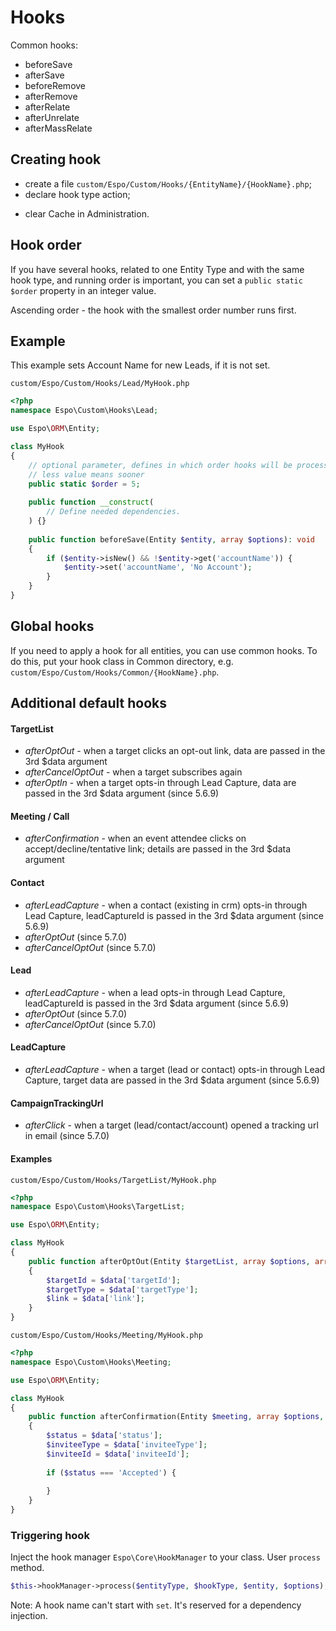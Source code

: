# Hooks

Common hooks:

- beforeSave
- afterSave
- beforeRemove
- afterRemove
- afterRelate
- afterUnrelate
- afterMassRelate

## Creating hook

* create a file `custom/Espo/Custom/Hooks/{EntityName}/{HookName}.php`;
* declare hook type action;
- clear Cache in Administration.

## Hook order
If you have several hooks, related to one Entity Type and with the same hook type, and running order is important, you can set a `public static $order` property in an integer value.

Ascending order - the hook with the smallest order number runs first.

## Example

This example sets Account Name for new Leads, if it is not set.

`custom/Espo/Custom/Hooks/Lead/MyHook.php`

```php
<?php
namespace Espo\Custom\Hooks\Lead;

use Espo\ORM\Entity;

class MyHook
{    
    // optional parameter, defines in which order hooks will be processed
    // less value means sooner
    public static $order = 5; 
    
    public function __construct(
        // Define needed dependencies.
    ) {}
    
    public function beforeSave(Entity $entity, array $options): void
    {
        if ($entity->isNew() && !$entity->get('accountName')) { 
            $entity->set('accountName', 'No Account');
        }
    }
}
```

## Global hooks

If you need to apply a hook for all entities, you can use common hooks. To do this, put your hook class in Common directory, e.g. `custom/Espo/Custom/Hooks/Common/{HookName}.php`.

## Additional default hooks

#### TargetList

* *afterOptOut* - when a target clicks an opt-out link, data are passed in the 3rd $data argument
* *afterCancelOptOut* - when a target subscribes again
* *afterOptIn* - when a target opts-in through Lead Capture, data are passed in the 3rd $data argument (since 5.6.9)

#### Meeting / Call

* *afterConfirmation* - when an event attendee clicks on accept/decline/tentative link; details are passed in the 3rd $data argument

#### Contact

* *afterLeadCapture* - when a contact (existing in crm) opts-in through Lead Capture, leadCaptureId is passed in the 3rd $data argument (since 5.6.9)
* *afterOptOut* (since 5.7.0)
* *afterCancelOptOut* (since 5.7.0)

#### Lead

* *afterLeadCapture* - when a lead opts-in through Lead Capture, leadCaptureId is passed in the 3rd $data argument (since 5.6.9)
* *afterOptOut* (since 5.7.0)
* *afterCancelOptOut* (since 5.7.0)

#### LeadCapture

* *afterLeadCapture* - when a target (lead or contact) opts-in through Lead Capture, target data are passed in the 3rd $data argument (since 5.6.9)

#### CampaignTrackingUrl

* *afterClick* - when a target (lead/contact/account) opened a tracking url in email (since 5.7.0)

#### Examples

`custom/Espo/Custom/Hooks/TargetList/MyHook.php`
```php
<?php
namespace Espo\Custom\Hooks\TargetList;

use Espo\ORM\Entity;

class MyHook
{    
    public function afterOptOut(Entity $targetList, array $options, array $data): void
    {
        $targetId = $data['targetId'];
        $targetType = $data['targetType'];
        $link = $data['link'];
    }
}
```

`custom/Espo/Custom/Hooks/Meeting/MyHook.php`
```php
<?php
namespace Espo\Custom\Hooks\Meeting;

use Espo\ORM\Entity;

class MyHook
{    
    public function afterConfirmation(Entity $meeting, array $options, array $data): void
    {
        $status = $data['status'];
        $inviteeType = $data['inviteeType'];
        $inviteeId = $data['inviteeId'];
        
        if ($status === 'Accepted') {
        
        }
    }
}
```



### Triggering hook

Inject the hook manager `Espo\Core\HookManager` to your class. User `process` method.

```php
$this->hookManager->process($entityType, $hookType, $entity, $options);
```

Note: A hook name can't start with `set`. It's reserved for a dependency injection.
